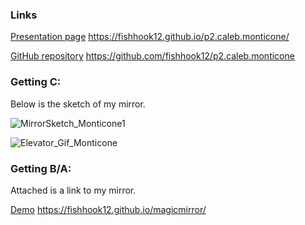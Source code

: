 ### Links
[Presentation page](https://fishhook12.github.io/p2.caleb.monticone) https://fishhook12.github.io/p2.caleb.monticone/

[GitHub repository](https://github.com/fishhook12/p1.caleb.monticone) https://github.com/fishhook12/p2.caleb.monticone

### Getting C:
  Below is the sketch of my mirror.

![MirrorSketch_Monticone1](https://github.com/fishhook12/p2.caleb.monticone/blob/main/p2.caleb.monticone.png?raw=true)

![Elevator_Gif_Monticone](https://github.com/fishhook12/p1.caleb.monticone/blob/main/elevator.gif.gif?raw=true)

### Getting B/A:
  Attached is a link to my mirror.
  
  
[Demo](https://fishhook12.github.io/magicmirror/) https://fishhook12.github.io/magicmirror/
